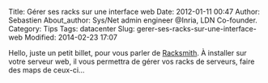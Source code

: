 Title: Gérer ses racks sur une interface web
Date: 2012-01-11 00:47
Author: Sebastien
About_author: Sys/Net admin engineer @Inria, LDN Co-founder.
Category: Tips
Tags: datacenter
Slug: gerer-ses-racks-sur-une-interface-web
Modified: 2014-02-23 17:07

Hello, juste un petit billet, pour vous parler de [Racksmith](http://racksmith.net/). À installer sur votre serveur web, il vous permettra de gérer vos racks de serveurs, faire des maps de ceux-ci…
